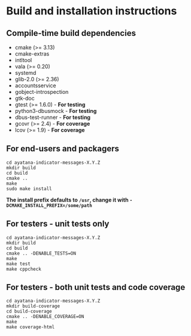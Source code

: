 # Build and installation instructions

## Compile-time build dependencies

 - cmake (>= 3.13)
 - cmake-extras
 - intltool
 - vala (>= 0.20)
 - systemd
 - glib-2.0 (>= 2.36)
 - accountsservice
 - gobject-introspection
 - gtk-doc
 - gtest (>= 1.6.0) - **For testing**
 - python3-dbusmock - **For testing**
 - dbus-test-runner - **For testing**
 - gcovr (>= 2.4) - **For coverage**
 - lcov (>= 1.9) - **For coverage**

## For end-users and packagers

```
cd ayatana-indicator-messages-X.Y.Z
mkdir build
cd build
cmake ..
make
sudo make install
```

**The install prefix defaults to `/usr`, change it with `-DCMAKE_INSTALL_PREFIX=/some/path`**

## For testers - unit tests only

```
cd ayatana-indicator-messages-X.Y.Z
mkdir build
cd build
cmake .. -DENABLE_TESTS=ON
make
make test
make cppcheck
```

## For testers - both unit tests and code coverage

```
cd ayatana-indicator-messages-X.Y.Z
mkdir build-coverage
cd build-coverage
cmake .. -DENABLE_COVERAGE=ON
make
make coverage-html
```
